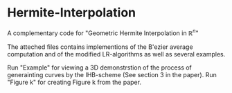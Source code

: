 # Hermite-Interpolation
A complementary code for "Geometric Hermite Interpolation in $\mathbb{R}^n$"

The atteched files contains implementions of the B'ezier average computation and of the modified LR-algorithms as well as several examples.

Run "Example" for viewing a 3D demonstrstion of the process of generainting curves by the IHB-scheme (See section 3 in the paper).
Run "Figure k" for creating Figure k from the paper.
